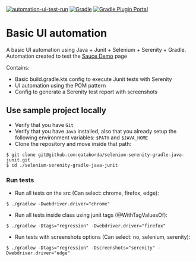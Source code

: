 [![automation-ui-test-run](https://github.com/eataborda/selenium-serenity-gradle-java-junit/actions/workflows/automation-ui-test-run.yml/badge.svg)](https://github.com/eataborda/selenium-serenity-gradle-java-junit/actions/workflows/automation-ui-test-run.yml)
[![Gradle](https://img.shields.io/badge/Gradle-7.4.2-blue)](https://gradle.org/releases/)
[![Gradle Plugin Portal](https://img.shields.io/badge/serenity.gradle.plugin-3.4.2-blue)](https://plugins.gradle.org/plugin/net.serenity-bdd.serenity-gradle-plugin/3.4.2)

# Basic UI automation 
A basic UI automation using Java + Junit + Selenium + Serenity + Gradle. Automation
created to test the [Sauce Demo](https://www.saucedemo.com/) page

Contains:
- Basic build.gradle.kts config to execute Junit tests with Serenity
- UI automation using the POM pattern
- Config to generate a Serenity test report with screenshots

## Use sample project locally
- Verify that you have `Git`
- Verify that you have `Java` installed, also that you already setup the following environment variables: `$PATH` and `$JAVA_HOME`
- Clone the repository and move inside that path:
```shellscript
$ git clone git@github.com:eataborda/selenium-serenity-gradle-java-junit.git
$ cd ./selenium-serenity-gradle-java-junit
```

### Run tests
- Run all tests on the src (Can select: chrome, firefox, edge):
```
$ ./gradlew -Dwebdriver.driver="chrome"
```
- Run all tests inside class using junit tags (@WithTagValuesOf):
```
$ ./gradlew -Dtags="regression" -Dwebdriver.driver="firefox"
```
- Run tests with screenshots options (Can select: no, selenium, serenity):
```
$ ./gradlew -Dtags="regression" -Dscreenshots="serenity" -Dwebdriver.driver="edge"
```